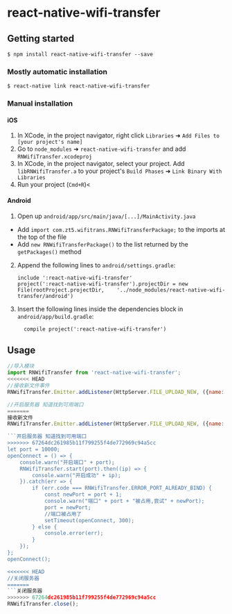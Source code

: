 
# react-native-wifi-transfer

## Getting started

`$ npm install react-native-wifi-transfer --save`

### Mostly automatic installation

`$ react-native link react-native-wifi-transfer`

### Manual installation


#### iOS

1. In XCode, in the project navigator, right click `Libraries` ➜ `Add Files to [your project's name]`
2. Go to `node_modules` ➜ `react-native-wifi-transfer` and add `RNWifiTransfer.xcodeproj`
3. In XCode, in the project navigator, select your project. Add `libRNWifiTransfer.a` to your project's `Build Phases` ➜ `Link Binary With Libraries`
4. Run your project (`Cmd+R`)<

#### Android

1. Open up `android/app/src/main/java/[...]/MainActivity.java`
  - Add `import com.zt5.wifitrans.RNWifiTransferPackage;` to the imports at the top of the file
  - Add `new RNWifiTransferPackage()` to the list returned by the `getPackages()` method
2. Append the following lines to `android/settings.gradle`:
  	```
  	include ':react-native-wifi-transfer'
  	project(':react-native-wifi-transfer').projectDir = new File(rootProject.projectDir, 	'../node_modules/react-native-wifi-transfer/android')
  	```
3. Insert the following lines inside the dependencies block in `android/app/build.gradle`:
  	```
      compile project(':react-native-wifi-transfer')
  	```


## Usage
```javascript
//导入模块
import RNWifiTransfer from 'react-native-wifi-transfer';
<<<<<<< HEAD
//接收新文件事件
RNWifiTransfer.Emitter.addListener(HttpServer.FILE_UPLOAD_NEW, ({name: string,path: string})=>{});

//开启服务器 知道找到可用端口
=======
接收新文件
RNWifiTransfer.Emitter.addListener(HttpServer.FILE_UPLOAD_NEW, ({name: string,path: string})=>{});

```开启服务器 知道找到可用端口
>>>>>>> 67264dc261985b11f799255f4de772969c94a5cc
let port = 10000;
openConnect = () => {
    console.warn("开启端口" + port);
    RNWifiTransfer.start(port).then((ip) => {
        console.warn("开启成功" + ip);
    }).catch(err => {
        if (err.code === RNWifiTransfer.ERROR_PORT_ALREADY_BIND) {
            const newPort = port + 1;
            console.warn("端口" + port + "被占用,尝试" + newPort);
            port = newPort;
            //端口被占用了
            setTimeout(openConnect, 300);
        } else {
            console.error(err);
        }
    });
};
openConnect();

<<<<<<< HEAD
//关闭服务器
=======
```关闭服务器
>>>>>>> 67264dc261985b11f799255f4de772969c94a5cc
RNWifiTransfer.close();

```
  

